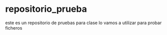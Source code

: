 # repositorio_prueba
este es un repositorio de pruebas para clase
lo vamos a utilizar para probar ficheros
